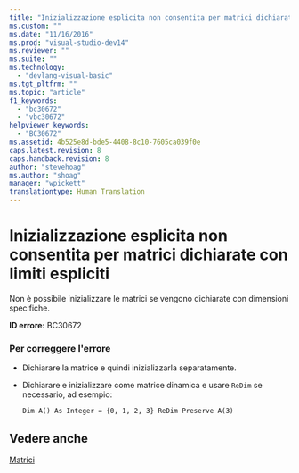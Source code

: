 ```yaml
---
title: "Inizializzazione esplicita non consentita per matrici dichiarate con limiti espliciti | Microsoft Docs"
ms.custom: ""
ms.date: "11/16/2016"
ms.prod: "visual-studio-dev14"
ms.reviewer: ""
ms.suite: ""
ms.technology: 
  - "devlang-visual-basic"
ms.tgt_pltfrm: ""
ms.topic: "article"
f1_keywords: 
  - "bc30672"
  - "vbc30672"
helpviewer_keywords: 
  - "BC30672"
ms.assetid: 4b525e8d-bde5-4408-8c10-7605ca039f0e
caps.latest.revision: 8
caps.handback.revision: 8
author: "stevehoag"
ms.author: "shoag"
manager: "wpickett"
translationtype: Human Translation
---
```

# Inizializzazione esplicita non consentita per matrici dichiarate con limiti espliciti
Non è possibile inizializzare le matrici se vengono dichiarate con dimensioni specifiche.  
  
 **ID errore:** BC30672  
  
### Per correggere l'errore  
  
-   Dichiarare la matrice e quindi inizializzarla separatamente.  
  
-   Dichiarare e inizializzare come matrice dinamica e usare `ReDim` se necessario, ad esempio:  
  
    ```  
    Dim A() As Integer = {0, 1, 2, 3} ReDim Preserve A(3)  
    ```  
  
## Vedere anche  
 [Matrici](../../visual-basic/programming-guide/language-features/arrays/index.md)
